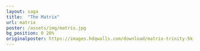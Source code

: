 ```yaml
---
layout: saga
title:  "The Matrix"
url: matrix
poster: /assets/img/matrix.jpg
bg_position: 0 20%
originalposter: https://images.hdqwalls.com/download/matrix-trinity-5k-yq-1920x1080.jpg
---
```

